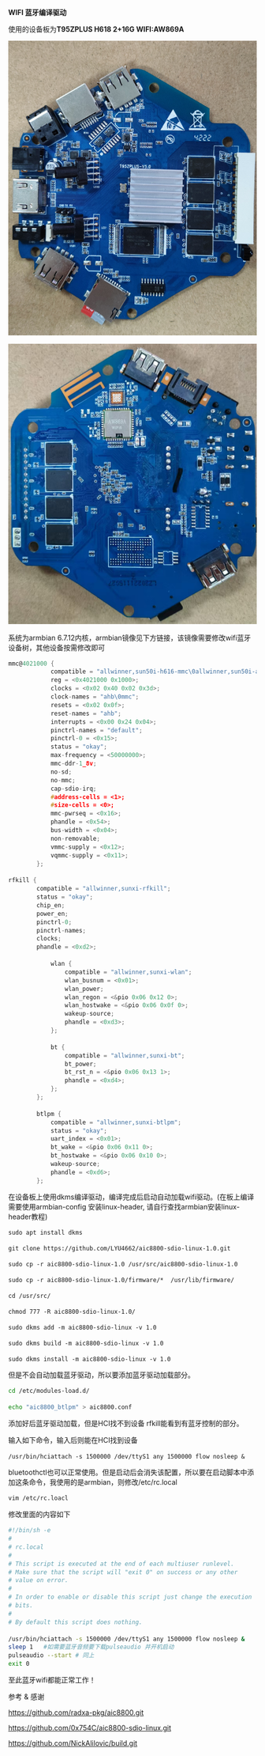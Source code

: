 **WIFI 蓝牙编译驱动**

使用的设备板为**T95ZPLUS  H618 2+16G WIFI:AW869A** 

![image-20240829160706955](Readme.assets/image-20240829160706955.png)

![image-20240829160738834](Readme.assets/image-20240829160738834.png)



系统为armbian 6.7.12内核，armbian镜像见下方链接，该镜像需要修改wifi蓝牙设备树，其他设备按需修改即可

```c
mmc@4021000 {
			compatible = "allwinner,sun50i-h616-mmc\0allwinner,sun50i-a100-mmc";
			reg = <0x4021000 0x1000>;
			clocks = <0x02 0x40 0x02 0x3d>;
			clock-names = "ahb\0mmc";
			resets = <0x02 0x0f>;
			reset-names = "ahb";
			interrupts = <0x00 0x24 0x04>;
			pinctrl-names = "default";
			pinctrl-0 = <0x15>;
			status = "okay";
			max-frequency = <50000000>;
			mmc-ddr-1_8v;
			no-sd;
			no-mmc;
			cap-sdio-irq;
			#address-cells = <1>;
			#size-cells = <0>;
			mmc-pwrseq = <0x16>;
			phandle = <0x54>;
			bus-width = <0x04>;
			non-removable;
			vmmc-supply = <0x12>;
			vqmmc-supply = <0x11>;
		};

rfkill {
        compatible = "allwinner,sunxi-rfkill";
        status = "okay";
        chip_en;
        power_en;
        pinctrl-0;
        pinctrl-names;
        clocks;
        phandle = <0xd2>;

            wlan {
                compatible = "allwinner,sunxi-wlan";
                wlan_busnum = <0x01>;
                wlan_power;
                wlan_regon = <&pio 0x06 0x12 0>;
                wlan_hostwake = <&pio 0x06 0x0f 0>;
                wakeup-source;
                phandle = <0xd3>;
            };

            bt {
                compatible = "allwinner,sunxi-bt";
                bt_power;
                bt_rst_n = <&pio 0x06 0x13 1>;
                phandle = <0xd4>;
            };
        };
        
        btlpm {
            compatible = "allwinner,sunxi-btlpm";
            status = "okay";
            uart_index = <0x01>;
            bt_wake = <&pio 0x06 0x11 0>;
            bt_hostwake = <&pio 0x06 0x10 0>;
            wakeup-source;
            phandle = <0xd6>;
        };
```



在设备板上使用dkms编译驱动，编译完成后启动自动加载wifi驱动。(在板上编译需要使用armbian-config 安装linux-header, 请自行查找armbian安装linux-header教程)

```shell
sudo apt install dkms 

git clone https://github.com/LYU4662/aic8800-sdio-linux-1.0.git 

sudo cp -r aic8800-sdio-linux-1.0 /usr/src/aic8800-sdio-linux-1.0 

sudo cp -r aic8800-sdio-linux-1.0/firmware/*  /usr/lib/firmware/ 

cd /usr/src/

chmod 777 -R aic8800-sdio-linux-1.0/

sudo dkms add -m aic8800-sdio-linux -v 1.0 

sudo dkms build -m aic8800-sdio-linux -v 1.0 

sudo dkms install -m aic8800-sdio-linux -v 1.0
```

但是不会自动加载蓝牙驱动，所以要添加蓝牙驱动加载部分。

```sh
cd /etc/modules-load.d/ 

echo "aic8800_btlpm" > aic8800.conf
```

添加好后蓝牙驱动加载，但是HCI找不到设备  rfkill能看到有蓝牙控制的部分。

输入如下命令，输入后则能在HCI找到设备

`/usr/bin/hciattach -s 1500000 /dev/ttyS1 any 1500000 flow nosleep &`

bluetoothctl也可以正常使用。但是启动后会消失该配置，所以要在启动脚本中添加这条命令，我使用的是armbian，则修改/etc/rc.local

```sh
vim /etc/rc.loacl
```

修改里面的内容如下

```sh
#!/bin/sh -e
#
# rc.local
#
# This script is executed at the end of each multiuser runlevel.
# Make sure that the script will "exit 0" on success or any other
# value on error.
#
# In order to enable or disable this script just change the execution
# bits.
#
# By default this script does nothing.

/usr/bin/hciattach -s 1500000 /dev/ttyS1 any 1500000 flow nosleep &
sleep 1   #如需要蓝牙音频要下载pulseaudio 并开机启动
pulseaudio --start # 同上
exit 0
```

至此蓝牙wifi都能正常工作！



参考 & 感谢

https://github.com/radxa-pkg/aic8800.git

https://github.com/0x754C/aic8800-sdio-linux.git

https://github.com/NickAlilovic/build.git